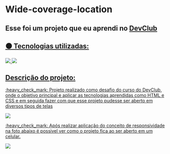 # Wide-coverage-location
## Esse foi um projeto que eu aprendi no <a href="https://rodolfomori.com.br/devclub">DevClub
## :black_circle: Tecnologias utilizadas:

<img src="https://img.shields.io/badge/HTML5-E34F26?style=for-the-badge&logo=html5&logoColor=white">
<img src="https://img.shields.io/badge/CSS3-1572B6?style=for-the-badge&logo=css3&logoColor=white">
 
## Descrição do projeto:
<p> :heavy_check_mark: Projeto realizado como desafio do curso do DevClub, onde o objetivo principal e aplicar as tecnologias aprendidas como HTML e CSS e em seguida fazer com que esse projeto pudesse ser aberto em diversos tipos de telas </p>

<img src="https://github.com/AlanEduardoCruz/wide-coverage-location/blob/master/assets/desktop.JPG?raw=true">

<p> :heavy_check_mark: Após realizar aplicação do conceito de responsividade na foto abaixo é possivel ver como o projeto fica ao ser aberto em um celular.</p>
<img  src="https://github.com/AlanEduardoCruz/wide-coverage-location/blob/master/assets/mobile.JPG?raw=true">
